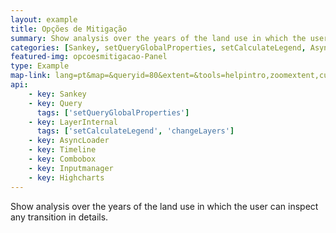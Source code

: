 ```yaml
---
layout: example
title: Opções de Mitigação
summary: Show analysis over the years of the land use in which the user can inspect any transition in details.
categories: [Sankey, setQueryGlobalProperties, setCalculateLegend, AsyncLoader, ChangeLayers, Timeline, Combobox, Inputmanager, Highcharts]
featured-img: opcoesmitigacao-Panel
type: Example
map-link: lang=pt&map=&queryid=80&extent=&tools=helpintro,zoomextent,customzoom,getfeature&options=enablequeries,scale,startopened&visiblelayers=1
api: 
    - key: Sankey
    - key: Query
      tags: ['setQueryGlobalProperties']
    - key: LayerInternal
      tags: ['setCalculateLegend', 'changeLayers']
    - key: AsyncLoader
    - key: Timeline
    - key: Combobox
    - key: Inputmanager
    - key: Highcharts
---
```

Show analysis over the years of the land use in which the user can inspect any transition in details.
